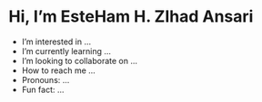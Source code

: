 #  Hi, I’m EsteHam H. ZIhad Ansari
-  I’m interested in ...
-  I’m currently learning ...
-  I’m looking to collaborate on ...
-  How to reach me ...
-  Pronouns: ...
-  Fun fact: ...

<!---
esteham/esteham is a ✨ special ✨ repository because its `README.md` (this file) appears on your GitHub profile.
You can click the Preview link to take a look at your changes.
--->
